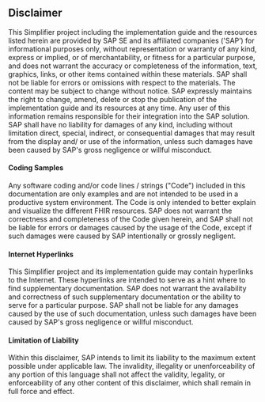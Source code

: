 ## Disclaimer
This Simplifier project including the implementation guide and the resources listed herein are provided by SAP SE and its affiliated companies ('SAP’) for informational purposes only, without representation or warranty of any kind, express or implied, or of merchantability, or fitness for a particular purpose, and does not warrant the accuracy or completeness of the information, text, graphics, links, or other items contained within these materials. SAP shall not be liable for errors or omissions with respect to the materials. The content may be subject to change without notice. SAP expressly maintains the right to change, amend, delete or stop the publication of the implementation guide and its resources at any time. Any user of this information remains responsible for their integration into the SAP solution. SAP shall have no liability for damages of any kind, including without limitation direct, special, indirect, or consequential damages that may result from the display and/ or use of the information, unless such damages have been caused by SAP's gross negligence or willful misconduct. 

#### Coding Samples
Any software coding and/or code lines / strings ("Code") included in this documentation are only examples and are not intended to be used in a productive system environment. The Code is only intended to better explain and visualize the different FHIR resources. SAP does not warrant the correctness and completeness of the Code given herein, and SAP shall not be liable for errors or damages caused by the usage of the Code, except if such damages were caused by SAP intentionally or grossly negligent.

#### Internet Hyperlinks
This Simplifier project and its implementation guide may contain hyperlinks to the Internet. These hyperlinks are intended to serve as a hint where to find supplementary documentation. SAP does not warrant the availability and correctness of such supplementary documentation or the ability to serve for a particular purpose. SAP shall not be liable for any damages caused by the use of such documentation, unless such damages have been caused by SAP's gross negligence or willful misconduct.

#### Limitation of Liability
Within this disclaimer, SAP intends to limit its liability to the maximum extent possible under applicable law. The invalidity, illegality or unenforceability of any portion of this language shall not affect the validity, legality, or enforceability of any other content of this disclaimer, which shall remain in full force and effect.
